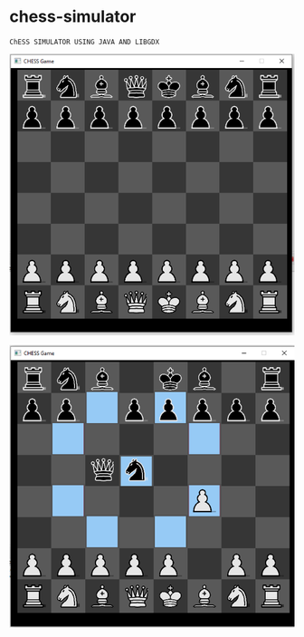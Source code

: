 # chess-simulator

```
ChESS SIMULATOR USING JAVA AND LIBGDX
```

![chess image](https://github.com/EdwinGeul01/chess-simulator/blob/main/project%20img/C1.png?raw=true)

![chess image2](https://github.com/EdwinGeul01/chess-simulator/blob/main/project%20img/C2.png?raw=true)
